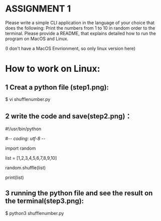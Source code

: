 # ASSIGNMENT 1
Please write a simple CLI application in the language of your choice that does the following: Print the numbers from 1 to 10 in random order to the terminal. Please provide a README, that explains detailed how to run the program on MacOS and Linux.

(I don't have a MacOS Envrionment, so only linux version here)

# How to work on Linux:


## 1 Creat a python file (step1.png):
$ vi shufflenumber.py


## 2 write the code and save(step2.png)：

#!/usr/bin/python

#-*- coding: utf-8 -*-

import random

list = [1,2,3,4,5,6,7,8,9,10]

random.shuffle(list)

print(list)


## 3 running the python file and see the result on the terminal(step3.png):
$ python3 shufflenumber.py

